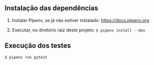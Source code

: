 ## Instalação das dependências

1. Instalar Pipenv, se já não estiver instalado: https://docs.pipenv.org

2. Executar, no diretório raiz deste projeto: `$ pipenv install --dev`


## Execução dos testes

```
$ pipenv run pytest
```
